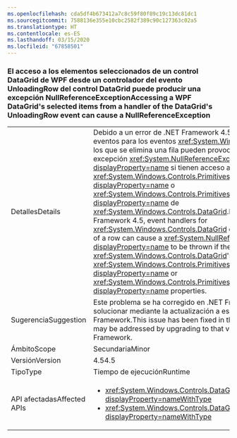 ```yaml
---
ms.openlocfilehash: cda5df4b673412a7c8c59f80f89c19c13dc81dc1
ms.sourcegitcommit: 7588136e355e10cbc2582f389c90c127363c02a5
ms.translationtype: HT
ms.contentlocale: es-ES
ms.lasthandoff: 03/15/2020
ms.locfileid: "67858501"
---
```

### <a name="accessing-a-wpf-datagrids-selected-items-from-a-handler-of-the-datagrids-unloadingrow-event-can-cause-a-nullreferenceexception"></a><span data-ttu-id="e81e2-101">El acceso a los elementos seleccionados de un control DataGrid de WPF desde un controlador del evento UnloadingRow del control DataGrid puede producir una excepción NullReferenceException</span><span class="sxs-lookup"><span data-stu-id="e81e2-101">Accessing a WPF DataGrid's selected items from a handler of the DataGrid's UnloadingRow event can cause a NullReferenceException</span></span>

|   |   |
|---|---|
|<span data-ttu-id="e81e2-102">Detalles</span><span class="sxs-lookup"><span data-stu-id="e81e2-102">Details</span></span>|<span data-ttu-id="e81e2-103">Debido a un error de .NET Framework 4.5, los controladores de eventos para los eventos <xref:System.Windows.Controls.DataGrid> en los que se elimina una fila pueden provocar que se inicie una excepción <xref:System.NullReferenceException?displayProperty=name> si tienen acceso a las propiedades <xref:System.Windows.Controls.Primitives.Selector.SelectedItem?displayProperty=name> o <xref:System.Windows.Controls.Primitives.MultiSelector.SelectedItems?displayProperty=name> de <xref:System.Windows.Controls.DataGrid>.</span><span class="sxs-lookup"><span data-stu-id="e81e2-103">Due to a bug in the .NET Framework 4.5, event handlers for <xref:System.Windows.Controls.DataGrid> events involving the removal of a row can cause a <xref:System.NullReferenceException?displayProperty=name> to be thrown if they access the <xref:System.Windows.Controls.DataGrid>'s <xref:System.Windows.Controls.Primitives.Selector.SelectedItem?displayProperty=name> or <xref:System.Windows.Controls.Primitives.MultiSelector.SelectedItems?displayProperty=name> properties.</span></span>|
|<span data-ttu-id="e81e2-104">Sugerencia</span><span class="sxs-lookup"><span data-stu-id="e81e2-104">Suggestion</span></span>|<span data-ttu-id="e81e2-105">Este problema se ha corregido en .NET Framework 4.6 y se puede solucionar mediante la actualización a esa versión de .NET Framework.</span><span class="sxs-lookup"><span data-stu-id="e81e2-105">This issue has been fixed in the .NET Framework 4.6 and may be addressed by upgrading to that version of the .NET Framework.</span></span>|
|<span data-ttu-id="e81e2-106">Ámbito</span><span class="sxs-lookup"><span data-stu-id="e81e2-106">Scope</span></span>|<span data-ttu-id="e81e2-107">Secundaria</span><span class="sxs-lookup"><span data-stu-id="e81e2-107">Minor</span></span>|
|<span data-ttu-id="e81e2-108">Versión</span><span class="sxs-lookup"><span data-stu-id="e81e2-108">Version</span></span>|<span data-ttu-id="e81e2-109">4.5</span><span class="sxs-lookup"><span data-stu-id="e81e2-109">4.5</span></span>|
|<span data-ttu-id="e81e2-110">Tipo</span><span class="sxs-lookup"><span data-stu-id="e81e2-110">Type</span></span>|<span data-ttu-id="e81e2-111">Tiempo de ejecución</span><span class="sxs-lookup"><span data-stu-id="e81e2-111">Runtime</span></span>|
|<span data-ttu-id="e81e2-112">API afectadas</span><span class="sxs-lookup"><span data-stu-id="e81e2-112">Affected APIs</span></span>|<ul><li><xref:System.Windows.Controls.DataGrid.UnloadingRow?displayProperty=nameWithType></li><li><xref:System.Windows.Controls.DataGrid.UnloadingRowDetails?displayProperty=nameWithType></li></ul>|
